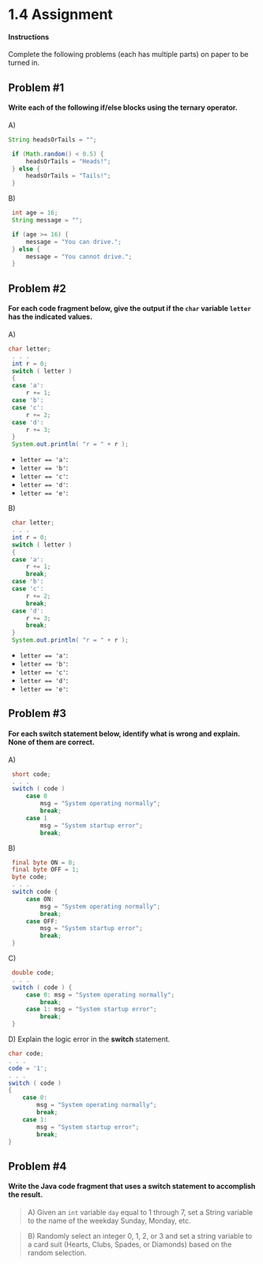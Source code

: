# 1.4 Assignment

#### Instructions

Complete the following problems (each has multiple parts) on paper to be turned in.

## Problem #1

#### Write each of the following if/else blocks using the ternary operator.

A)

```java
String headsOrTails = "";

 if (Math.random() < 0.5) {
     headsOrTails = "Heads!";
 } else {
     headsOrTails = "Tails!";
 }
```

B)

```java
 int age = 16;
 String message = "";

 if (age >= 16) {
     message = "You can drive.";
 } else {
     message = "You cannot drive.";
 }
```

## Problem #2

#### For each code fragment below, give the output if the `char` variable `letter` has the indicated values.

A)

```java
char letter;
 . . .
 int r = 0;
 switch ( letter )
 {
 case 'a':
     r += 1;
 case 'b':
 case 'c':
     r += 2;
 case 'd':
     r += 3;
 }
 System.out.println( "r = " + r );
```

* `letter == 'a'`:
* `letter == 'b'`:
* `letter == 'c'`:
* `letter == 'd'`:
* `letter == 'e'`:

B)

```java
 char letter;
 . . .
 int r = 0;
 switch ( letter )
 {
 case 'a':
     r += 1;
     break;
 case 'b':
 case 'c':
     r += 2;
     break;
 case 'd':
     r += 3;
     break;
 }
 System.out.println( "r = " + r );
```

* `letter == 'a'`:
* `letter == 'b'`:
* `letter == 'c'`:
* `letter == 'd'`:
* `letter == 'e'`:

## Problem #3

#### For each **switch** statement below, identify what is wrong and explain. None of them are correct.

A)

```java
 short code;
 . . .
 switch ( code )
     case 0
         msg = "System operating normally";
         break;
     case 1
         msg = "System startup error";
         break;
```

B)

```java
 final byte ON = 0;
 final byte OFF = 1;
 byte code;
 . . .
 switch code {
     case ON:
         msg = "System operating normally";
         break;
     case OFF:
         msg = "System startup error";
         break;
 }
```

C)

```java
 double code;
 . . .
 switch ( code ) {
     case 0: msg = "System operating normally";
         break;
     case 1: msg = "System startup error";
         break;
 }

```



D) Explain the logic error in the **switch** statement.

```java
char code;
. . .
code = '1';
. . .
switch ( code )
{
    case 0:
        msg = "System operating normally";
        break;
    case 1:
        msg = "System startup error";
        break;
}
```

## Problem #4

#### Write the Java code fragment that uses a switch statement to accomplish the result.

> A) Given an `int` variable `day` equal to 1 through 7, set a String variable to the name of the weekday Sunday, Monday, etc.

> B) Randomly select an integer 0, 1, 2, or 3 and set a string variable to a card suit (Hearts, Clubs, Spades, or Diamonds) based on the random selection.
